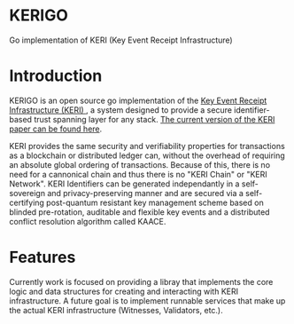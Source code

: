 # KERIGO
Go implementation of KERI  (Key Event Receipt Infrastructure)

# Introduction

KERIGO is an open source go implementation of the [ Key Event Receipt Infrastructure (KERI) ](https://github.com/decentralized-identity/keri), a system designed to provide a secure identifier-based trust spanning layer for any stack. [The current version of the KERI paper can be found here](https://github.com/SmithSamuelM/Papers/blob/master/whitepapers/KERI_WP_2.x.web.pdf).

KERI provides the same security and verifiability properties for transactions as a blockchain or distributed ledger can, without the overhead of requiring an absolute global ordering of transactions. Because of this, there is no need for a cannonical chain and thus there is no "KERI Chain" or "KERI Network". KERI Identifiers can be generated independantly in a self-sovereign and privacy-preserving manner and are secured via a self-certifying post-quantum resistant key management scheme based on blinded pre-rotation, auditable and flexible key events and a distributed conflict resolution algorithm called KAACE.

# Features

Currently work is focused on providing a libray that implements the core logic and data structures for creating and interacting with KERI infrastructure. A future goal is to implement runnable services that make up the actual KERI infrastructure (Witnesses, Validators, etc.).